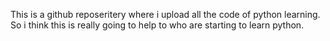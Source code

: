 This is a github reposeritery where i upload all the code of python learning.
So i think this is really going to help to who are starting to learn python.
